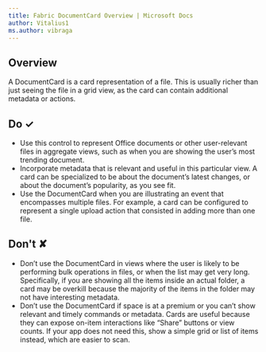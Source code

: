 ```yaml
---
title: Fabric DocumentCard Overview | Microsoft Docs
author: Vitalius1
ms.author: vibraga
---
```


## Overview
A DocumentCard is a card representation of a file. This is usually richer than just seeing the file in a grid view, as the card can contain additional metadata or actions.



## Do &#10003;
- Use this control to represent Office documents or other user-relevant files in aggregate views, such as when you are showing the user’s most trending document.
- Incorporate metadata that is relevant and useful in this particular view. A card can be specialized to be about the document’s latest changes, or about the document’s popularity, as you see fit.
- Use the DocumentCard when you are illustrating an event that encompasses multiple files. For example, a card can be configured to represent a single upload action that consisted in adding more than one file.


## Don't &#10008;
- Don’t use the DocumentCard in views where the user is likely to be performing bulk operations in files, or when the list may get very long. Specifically, if you are showing all the items inside an actual folder, a card may be overkill because the majority of the items in the folder may not have interesting metadata.
- Don’t use the DocumentCard if space is at a premium or you can’t show relevant and timely commands or metadata. Cards are useful because they can expose on-item interactions like “Share” buttons or view counts. If your app does not need this, show a simple grid or list of items instead, which are easier to scan.
